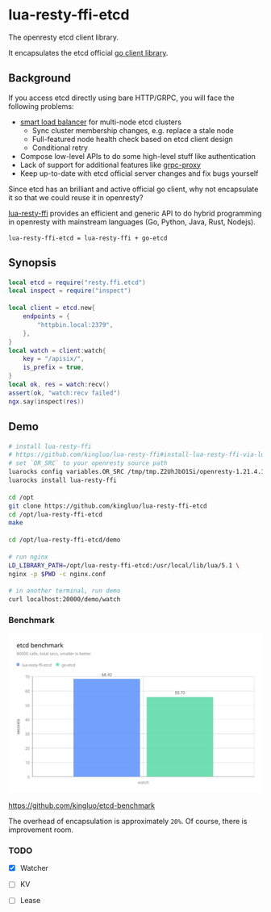 # lua-resty-ffi-etcd

The openresty etcd client library.

It encapsulates the etcd official [go client library](https://pkg.go.dev/go.etcd.io/etcd/client/v3).

## Background

If you access etcd directly using bare HTTP/GRPC, you will face the following problems:

* [smart load balancer](https://etcd.io/docs/v3.5/learning/design-client/) for multi-node etcd clusters
  * Sync cluster membership changes, e.g. replace a stale node
  * Full-featured node health check based on etcd client design
  * Conditional retry
* Compose low-level APIs to do some high-level stuff like authentication
* Lack of support for additional features like [grpc-proxy](https://etcd.io/docs/v3.5/op-guide/grpc_proxy/#client-endpoint-synchronization-and-name-resolution)
* Keep up-to-date with etcd official server changes and fix bugs yourself

Since etcd has an brilliant and active official go client, why not encapsulate it so that we could reuse it in openresty?

[lua-resty-ffi](https://github.com/kingluo/lua-resty-ffi) provides an efficient and generic API to do hybrid programming
in openresty with mainstream languages (Go, Python, Java, Rust, Nodejs).

`lua-resty-ffi-etcd = lua-resty-ffi + go-etcd`

## Synopsis

```lua
local etcd = require("resty.ffi.etcd")
local inspect = require("inspect")

local client = etcd.new{
    endpoints = {
        "httpbin.local:2379",
    },
}
local watch = client:watch{
    key = "/apisix/",
    is_prefix = true,
}
local ok, res = watch:recv()
assert(ok, "watch:recv failed")
ngx.say(inspect(res))
```

## Demo

```bash
# install lua-resty-ffi
# https://github.com/kingluo/lua-resty-ffi#install-lua-resty-ffi-via-luarocks
# set `OR_SRC` to your openresty source path
luarocks config variables.OR_SRC /tmp/tmp.Z2UhJbO1Si/openresty-1.21.4.1
luarocks install lua-resty-ffi

cd /opt
git clone https://github.com/kingluo/lua-resty-ffi-etcd
cd /opt/lua-resty-ffi-etcd
make

cd /opt/lua-resty-ffi-etcd/demo

# run nginx
LD_LIBRARY_PATH=/opt/lua-resty-ffi-etcd:/usr/local/lib/lua/5.1 \
nginx -p $PWD -c nginx.conf

# in another terminal, run demo
curl localhost:20000/demo/watch
```

### Benchmark

![etcd_benchmark](etcd_benchmark.svg)

https://github.com/kingluo/etcd-benchmark

The overhead of encapsulation is approximately `20%`. Of course, there is improvement room.

### TODO

* [x] Watcher
* [ ] KV
* [ ] Lease

